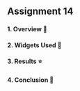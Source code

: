 ## Assignment 14

#### 1. Overview 📖

#### 2. Widgets Used 🎨

#### 3. Results ⭐

#### 4. Conclusion 🏁